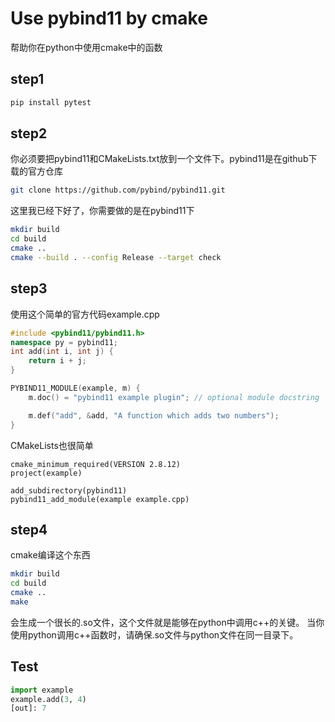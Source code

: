 # Use pybind11 by cmake

帮助你在python中使用cmake中的函数

## step1

```bash
pip install pytest
```

## step2

你必须要把pybind11和CMakeLists.txt放到一个文件下。pybind11是在github下载的官方仓库

```bash
git clone https://github.com/pybind/pybind11.git
```

这里我已经下好了，你需要做的是在pybind11下

```bash
mkdir build
cd build
cmake ..
cmake --build . --config Release --target check
```

## step3
使用这个简单的官方代码example.cpp

```c++
#include <pybind11/pybind11.h>
namespace py = pybind11;
int add(int i, int j) {
    return i + j;
}

PYBIND11_MODULE(example, m) {
    m.doc() = "pybind11 example plugin"; // optional module docstring

    m.def("add", &add, "A function which adds two numbers");
}
```

CMakeLists也很简单

```CMakeLists
cmake_minimum_required(VERSION 2.8.12)
project(example)   

add_subdirectory(pybind11)
pybind11_add_module(example example.cpp)
```

## step4

cmake编译这个东西

```bash
mkdir build
cd build
cmake ..
make
```

会生成一个很长的.so文件，这个文件就是能够在python中调用c++的关键。
当你使用python调用c++函数时，请确保.so文件与python文件在同一目录下。

## Test

```python
import example
example.add(3, 4)
[out]: 7
```
